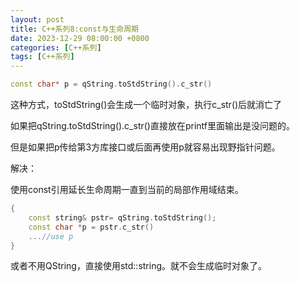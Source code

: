 ```yaml
---
layout: post
title: C++系列8:const与生命周期
date: 2023-12-29 08:00:00 +0800
categories: [C++系列]
tags: [C++系列]
---
```

```cpp
const char* p = qString.toStdString().c_str()
```

这种方式，toStdString()会生成一个临时对象，执行c_str()后就消亡了

如果把qString.toStdString().c_str()直接放在printf里面输出是没问题的。

但是如果把p传给第3方库接口或后面再使用p就容易出现野指针问题。

解决：

使用const引用延长生命周期一直到当前的局部作用域结束。

```cpp
{
	const string& pstr= qString.toStdString();
	const char *p = pstr.c_str()
	...//use p
}
```

或者不用QString，直接使用std::string。就不会生成临时对象了。